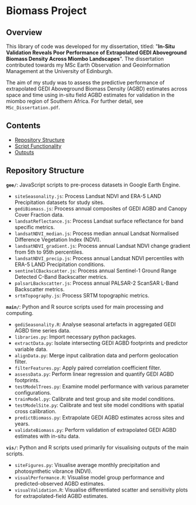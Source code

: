 # Biomass Project

## Overview

This library of code was developed for my dissertation, titled: "**In-Situ Validation Reveals Poor Performance of Extrapolated GEDI Aboveground Biomass Density Across Miombo Landscapes**". The dissertation contributed towards my MSc Earth Observation and Geoinformation Management at the University of Edinburgh.

The aim of my study was to assess the predictive performance of extrapolated GEDI Aboveground Biomass Density (AGBD) estimates across space and time using in-situ field AGBD estimates for validation in the miombo region of Southern Africa. For further detail, see `MSc_Dissertation.pdf`.

## Contents
- [Repository Structure](#Repository-Structure)
- [Script Functionality](#Script-Functionality)
- [Outputs](#Outputs)

## Repository Structure

**`gee/`**: JavaScript scripts to pre-process datasets in Google Earth Engine.

- `siteSeasonality.js`: Process Landsat NDVI and ERA-5 LAND Precipitation datasets for study sites.
- `gediBiomass.js`: Process annual composites of GEDI AGBD and Canopy Cover Fraction data.
- `landsatReflectance.js`: Process Landsat surface reflectance for band specific metrics.
- `landsatNDVI_median.js`: Process median annual Landsat Normalised Difference Vegetation Index (NDVI).
- `landsatNDVI_gradient.js`: Process annual Landsat NDVI change gradient from 5th to 95th percentiles.
- `landsatNDVI_precip.js`: Process annual Landsat NDVI percentiles with ERA-5 LAND Precipitation conditions.
- `sentinelCBackscatter.js`: Process annual Sentinel-1 Ground Range Detected C-Band Backscatter metrics.
- `palsarLBackscatter.js`: Process annual PALSAR-2 ScanSAR L-Band Backscatter metrics.
- `srtmTopography.js`: Process SRTM topographic metrics.
  
**`main/`**: Python and R source scripts used for main processing and computing. 

- `gediSeasonality.R`: Analyse seasonal artefacts in aggregated GEDI AGBD time series data.
- `libraries.py`: Import necessary python packages.
- `extractData.py`: Isolate intersecting GEDI AGBD footprints and predictor variable data.
- `alignData.py`: Merge input calibration data and perform geolocation filter.
- `filterFeatures.py`: Apply paired correlation coefficient filter.
- `assessData.py`: Perform linear regression and quantify GEDI AGBD footprints.
- `testModelTrees.py`: Examine model performance with various parameter configurations.
- `trainModel.py`: Calibrate and test group and site model conditions.
- `testModelSite.py`: Calibrate and test site model conditions with spatial cross calibration.
- `predictBiomass.py`: Extrapolate GEDI AGBD estimates across sites and years.
- `validateBiomass.py`: Perform validation of extrapolated GEDI AGBD estimates with in-situ data.

**`vis/`**: Python and R scripts used primarily for visualising outputs of the main scripts.

- `siteFigures.py`: Visualise average monthly precipitation and photosynthetic vibrance (NDVI).
- `visualPerformance.R`: Visualise model group performance and predicted-observed AGBD estimates.
- `visualValidation.R`: Visualise differentiated scatter and sensitivity plots for extrapolated-field AGBD estimates.



